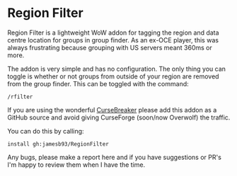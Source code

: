 # Region Filter

Region Filter is a lightweight WoW addon for tagging the region and data centre location for groups in group finder. As an ex-OCE player, this was always frustrating because grouping with US servers meant 360ms or more.

The addon is very simple and has no configuration. The only thing you can toggle is whether or not groups from outside of your region are removed from the group finder. This can be toggled with the command:

`/rfilter`

If you are using the wonderful [CurseBreaker](https://github.com/AcidWeb/CurseBreaker) please add this addon as a GitHub source and avoid giving CurseForge (soon/now Overwolf) the traffic.

You can do this by calling:

`install gh:jamesb93/RegionFilter`

Any bugs, please make a report here and if you have suggestions or PR's I'm happy to review them when I have the time.
